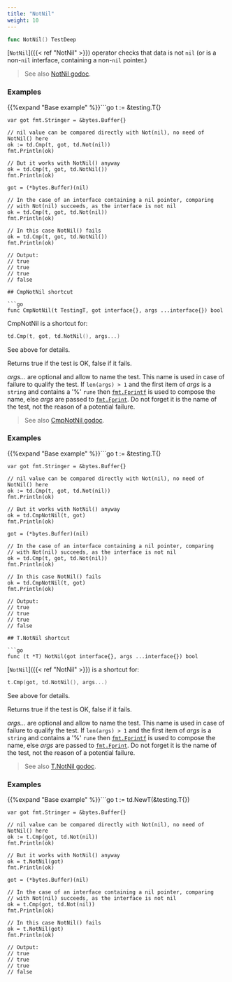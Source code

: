 ```yaml
---
title: "NotNil"
weight: 10
---
```


```go
func NotNil() TestDeep
```

[`NotNil`]({{< ref "NotNil" >}}) operator checks that data is not `nil` (or is a non-`nil`
interface, containing a non-`nil` pointer.)


> See also [<i class='fas fa-book'></i> NotNil godoc](https://godoc.org/github.com/maxatome/go-testdeep/td#NotNil).

### Examples

{{%expand "Base example" %}}```go
	t := &testing.T{}

	var got fmt.Stringer = &bytes.Buffer{}

	// nil value can be compared directly with Not(nil), no need of NotNil() here
	ok := td.Cmp(t, got, td.Not(nil))
	fmt.Println(ok)

	// But it works with NotNil() anyway
	ok = td.Cmp(t, got, td.NotNil())
	fmt.Println(ok)

	got = (*bytes.Buffer)(nil)

	// In the case of an interface containing a nil pointer, comparing
	// with Not(nil) succeeds, as the interface is not nil
	ok = td.Cmp(t, got, td.Not(nil))
	fmt.Println(ok)

	// In this case NotNil() fails
	ok = td.Cmp(t, got, td.NotNil())
	fmt.Println(ok)

	// Output:
	// true
	// true
	// true
	// false

```{{% /expand%}}
## CmpNotNil shortcut

```go
func CmpNotNil(t TestingT, got interface{}, args ...interface{}) bool
```

CmpNotNil is a shortcut for:

```go
td.Cmp(t, got, td.NotNil(), args...)
```

See above for details.

Returns true if the test is OK, false if it fails.

*args...* are optional and allow to name the test. This name is
used in case of failure to qualify the test. If `len(args) > 1` and
the first item of *args* is a `string` and contains a '%' `rune` then
[`fmt.Fprintf`](https://golang.org/pkg/fmt/#Fprintf) is used to compose the name, else *args* are passed to
[`fmt.Fprint`](https://golang.org/pkg/fmt/#Fprint). Do not forget it is the name of the test, not the
reason of a potential failure.


> See also [<i class='fas fa-book'></i> CmpNotNil godoc](https://godoc.org/github.com/maxatome/go-testdeep/td#CmpNotNil).

### Examples

{{%expand "Base example" %}}```go
	t := &testing.T{}

	var got fmt.Stringer = &bytes.Buffer{}

	// nil value can be compared directly with Not(nil), no need of NotNil() here
	ok := td.Cmp(t, got, td.Not(nil))
	fmt.Println(ok)

	// But it works with NotNil() anyway
	ok = td.CmpNotNil(t, got)
	fmt.Println(ok)

	got = (*bytes.Buffer)(nil)

	// In the case of an interface containing a nil pointer, comparing
	// with Not(nil) succeeds, as the interface is not nil
	ok = td.Cmp(t, got, td.Not(nil))
	fmt.Println(ok)

	// In this case NotNil() fails
	ok = td.CmpNotNil(t, got)
	fmt.Println(ok)

	// Output:
	// true
	// true
	// true
	// false

```{{% /expand%}}
## T.NotNil shortcut

```go
func (t *T) NotNil(got interface{}, args ...interface{}) bool
```

[`NotNil`]({{< ref "NotNil" >}}) is a shortcut for:

```go
t.Cmp(got, td.NotNil(), args...)
```

See above for details.

Returns true if the test is OK, false if it fails.

*args...* are optional and allow to name the test. This name is
used in case of failure to qualify the test. If `len(args) > 1` and
the first item of *args* is a `string` and contains a '%' `rune` then
[`fmt.Fprintf`](https://golang.org/pkg/fmt/#Fprintf) is used to compose the name, else *args* are passed to
[`fmt.Fprint`](https://golang.org/pkg/fmt/#Fprint). Do not forget it is the name of the test, not the
reason of a potential failure.


> See also [<i class='fas fa-book'></i> T.NotNil godoc](https://godoc.org/github.com/maxatome/go-testdeep/td#T.NotNil).

### Examples

{{%expand "Base example" %}}```go
	t := td.NewT(&testing.T{})

	var got fmt.Stringer = &bytes.Buffer{}

	// nil value can be compared directly with Not(nil), no need of NotNil() here
	ok := t.Cmp(got, td.Not(nil))
	fmt.Println(ok)

	// But it works with NotNil() anyway
	ok = t.NotNil(got)
	fmt.Println(ok)

	got = (*bytes.Buffer)(nil)

	// In the case of an interface containing a nil pointer, comparing
	// with Not(nil) succeeds, as the interface is not nil
	ok = t.Cmp(got, td.Not(nil))
	fmt.Println(ok)

	// In this case NotNil() fails
	ok = t.NotNil(got)
	fmt.Println(ok)

	// Output:
	// true
	// true
	// true
	// false

```{{% /expand%}}
